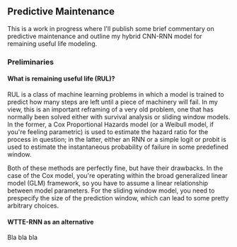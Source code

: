 ## Predictive Maintenance

This is a work in progress where I'll publish some brief commentary on predictive maintenance and outline my hybrid CNN-RNN model for remaining useful life modeling.

### Preliminaries

#### What is remaining useful life (RUL)?

RUL is a class of machine learning problems in which a model is trained to predict how many steps are left until a piece of machinery will fail. In my view, this is an important reframing of a very old problem, one that has normally been solved either with survival analysis or sliding window models. In the former, a Cox Proportional Hazards model (or a Weibull model, if you're feeling parametric) is used to estimate the hazard ratio for the process in question; in the latter, either an RNN or a simple logit or probit is used to estimate the instantaneous probability of failure in some predefined window.

Both of these methods are perfectly fine, but have their drawbacks. In the case of the Cox model, you're operating within the broad generalized linear model (GLM) framework, so you have to assume a linear relationship between model parameters. For the sliding window model, you need to prespecify the size of the prediction window, which can lead to some pretty arbitrary choices. 

#### WTTE-RNN as an alternative

Bla bla bla 
